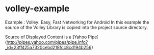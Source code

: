 volley-example
==============

Example : Volley: Easy, Fast Networking for Android
    In this example the source of the Volley Library is copied into the project source directory.

Source of Displayed Content is a [Yahoo Pipe] (http://pipes.yahoo.com/pipes/pipe.info?_id=23ff425a7320cebd218fcc8cd194b256)
